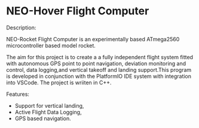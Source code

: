 # NEO-Hover Flight Computer

Description:

NEO-Rocket Flight Computer is an experimentally based ATmega2560 microcontroller based model rocket.

The aim for this project is to create a a fully independent flight system fitted with autonomous GPS point to point navigation,
deviation monitoring and control, data logging,and vertical takeoff and landing support.This program is developed in conjunction with the
PlatformIO IDE system with integration into VSCode. The project is wriiten in C++.

Features:

* Support for vertical landing,
* Active Flight Data Logging,
* GPS based navigation.


